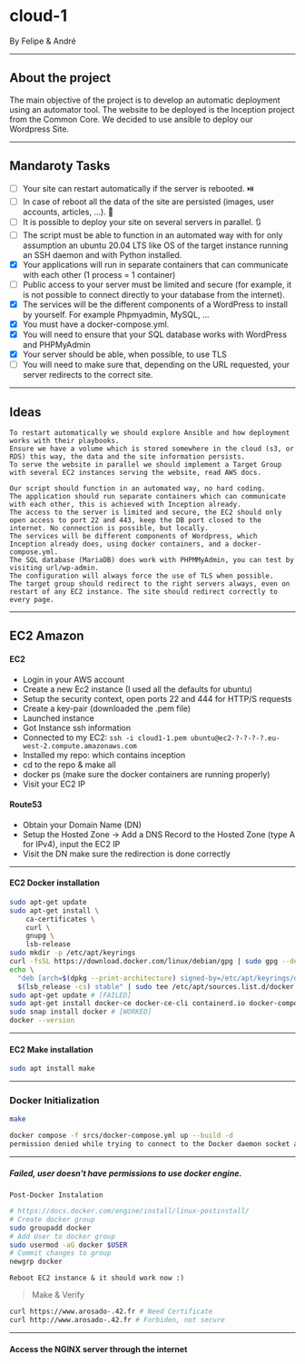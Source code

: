 # cloud-1
By Felipe & André
***

## About the project

The main objective of the project is to develop an automatic deployment using an automator tool.
The website to be deployed is the Inception project from the Common Core.
We decided to use ansible to deploy our Wordpress Site.

***

## Mandaroty Tasks

- [ ] Your site can restart automatically if the server is rebooted. ⏯️
- [ ] In case of reboot all the data of the site are persisted (images, user accounts, articles, ...). 🧰
- [ ] It is possible to deploy your site on several servers in parallel. 🔃
- [ ] The script must be able to function in an automated way with for only assumption an ubuntu 20.04 LTS like OS of the target instance running an SSH daemon and with Python installed.
- [X] Your applications will run in separate containers that can communicate with each other (1 process = 1 container)
- [ ] Public access to your server must be limited and secure (for example, it is not possible to connect directly to your database from the internet).
- [X] The services will be the different components of a WordPress to install by yourself. For example Phpmyadmin, MySQL, ...
- [X] You must have a docker-compose.yml.
- [X] You will need to ensure that your SQL database works with WordPress and PHPMyAdmin
- [X] Your server should be able, when possible, to use TLS
- [ ] You will need to make sure that, depending on the URL requested, your server redirects to the correct site.

***

## Ideas

	To restart automatically we should explore Ansible and how deployment works with their playbooks.
	Ensure we have a volume which is stored somewhere in the cloud (s3, or RDS) this way, the data and the site information persists.
	To serve the website in parallel we should implement a Target Group with several EC2 instances serving the website, read AWS docs.

 	Our script should function in an automated way, no hard coding.
  	The application should run separate containers which can communicate with each other, this is achieved with Inception already.
   	The access to the server is limited and secure, the EC2 should only open access to port 22 and 443, keep the DB port closed to the internet. No connection is possible, but locally.
	The services will be different components of Wordpress, which Inception already does, using docker containers, and a docker-compose.yml.
 	The SQL database (MariaDB) does work with PHPMMyAdmin, you can test by visiting url/wp-admin.
  	The configuration will always force the use of TLS when possible.
   	The target group should redirect to the right servers always, even on restart of any EC2 instance. The site should redirect correctly to every page.

***


## EC2 Amazon

#### EC2

- Login in your AWS account
- Create a new Ec2 instance (I used all the defaults for ubuntu)
- Setup the security context, open ports 22 and 444 for HTTP/S requests
- Create a key-pair (downloaded the .pem file)
- Launched instance
- Got Instance ssh information
- Connected to my EC2:
	``` ssh -i cloud1-1.pem ubuntu@ec2-?-?-?-?.eu-west-2.compute.amazonaws.com ```
- Installed my repo: which contains inception
- cd to the repo & make all
- docker ps (make sure the docker containers are running properly)
- Visit your EC2 IP

#### Route53

- Obtain your Domain Name (DN)
- Setup the Hosted Zone -> Add a DNS Record to the Hosted Zone (type A for IPv4), input the EC2 IP
- Visit the DN make sure the redirection is done correctly

***

#### EC2 Docker installation

```sh
sudo apt-get update
sudo apt-get install \
    ca-certificates \
    curl \
    gnupg \
    lsb-release
sudo mkdir -p /etc/apt/keyrings
curl -fsSL https://download.docker.com/linux/debian/gpg | sudo gpg --dearmor -o /etc/apt/keyrings/docker.gpg
echo \
  "deb [arch=$(dpkg --print-architecture) signed-by=/etc/apt/keyrings/docker.gpg] https://download.docker.com/linux/debian \
  $(lsb_release -cs) stable" | sudo tee /etc/apt/sources.list.d/docker.list > /dev/null
sudo apt-get update # [FAILED]
sudo apt-get install docker-ce docker-ce-cli containerd.io docker-compose-plugin # [FAILED]
sudo snap install docker # [WORKED]
docker --version

```

***

#### EC2 Make installation

```sh
sudo apt install make

```

***

### Docker Initialization

```bash
make

docker compose -f srcs/docker-compose.yml up --build -d
permission denied while trying to connect to the Docker daemon socket at unix:///var/run/docker.sock: Get "http://%2Fvar%2Frun%2Fdocker.sock/v1.24/containers/json?all=1&filters=%7B%22label%22%3A%7B%22com.docker.compose.config-hash%22%3Atrue%2C%22com.docker.compose.project%3Dsrcs%22%3Atrue%7D%7D": dial unix /var/run/docker.sock: connect: permission denied
```

***

##### Failed, user doesn't have permissions to use docker engine.


	Post-Docker Instalation

```sh
# https://docs.docker.com/engine/install/linux-postinstall/
# Create docker group
sudo groupadd docker
# Add User to docker group
sudo usermod -aG docker $USER
# Commit changes to group
newgrp docker
```

	Reboot EC2 instance & it should work now :)


> Make & Verify

```sh
curl https://www.arosado-.42.fr # Need Certificate
curl http://www.arosado-.42.fr # Forbiden, not secure

```

***

#### Access the NGINX server through the internet

